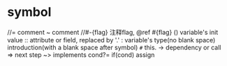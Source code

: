 # symbol
//=          comment
~            comment
//#-{flag}   注释flag, @ref #{flag}
()           variable's init value
::           attribute or field, replaced by '.'
:            variable's type(no blank space)
             introduction(with a blank space after symbol)
`#`          this.
->           dependency or call
=>           next step
~>           implements
cond?=       if(cond) assign
